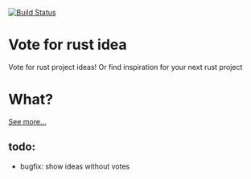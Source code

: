 [![Build Status](https://travis-ci.org/jaroslaw-weber/vote-for-rust-idea.svg?branch=master)](https://travis-ci.org/jaroslaw-weber/vote-for-rust-idea)


# Vote for rust idea


Vote for rust project ideas!
Or find inspiration for your next rust project

# What?

[See more...](https://jaroslaw-weber.github.io/vote-for-rust-idea/generated/)


## todo:
- bugfix: show ideas without votes


